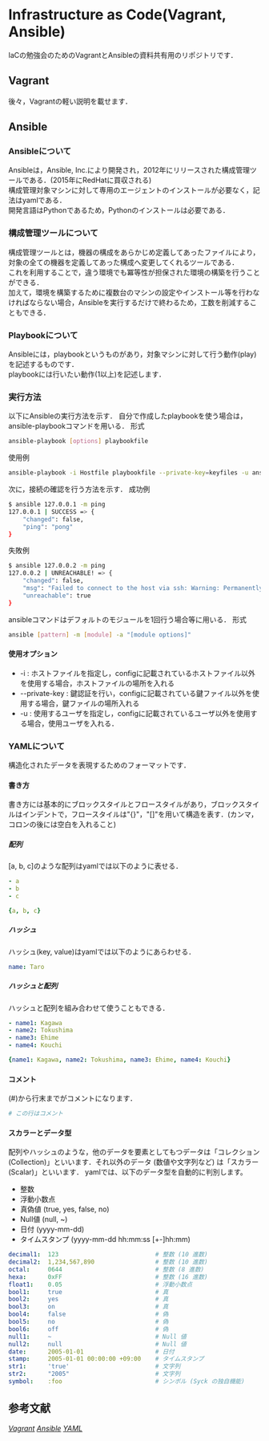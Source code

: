 # Infrastructure as Code(Vagrant, Ansible)

IaCの勉強会のためのVagrantとAnsibleの資料共有用のリポジトリです．

## Vagrant

後々，Vagrantの軽い説明を載せます．

## Ansible

### Ansibleについて

Ansibleは，Ansible, Inc.により開発され，2012年にリリースされた構成管理ツールである．(2015年にRedHatに買収される)  
構成管理対象マシンに対して専用のエージェントのインストールが必要なく，記法はyamlである．  
開発言語はPythonであるため，Pythonのインストールは必要である．  

### 構成管理ツールについて

構成管理ツールとは，機器の構成をあらかじめ定義してあったファイルにより，対象の全ての機器を定義してあった構成へ変更してくれるツールである．  
これを利用することで，違う環境でも冪等性が担保された環境の構築を行うことができる．  
加えて，環境を構築するために複数台のマシンの設定やインストール等を行わなければならない場合，Ansibleを実行するだけで終わるため，工数を削減することもできる．  

### Playbookについて

Ansibleには，playbookというものがあり，対象マシンに対して行う動作(play)を記述するものです．  
playbookには行いたい動作(1以上)を記述します．

### 実行方法

以下にAnsibleの実行方法を示す．
自分で作成したplaybookを使う場合は，ansible-playbookコマンドを用いる．
形式

```bash
ansible-playbook [options] playbookfile
```

使用例

```bash
ansible-playbook -i Hostfile playbookfile --private-key=keyfiles -u ansible
```

次に，接続の確認を行う方法を示す．
成功例

```bash
$ ansible 127.0.0.1 -m ping
127.0.0.1 | SUCCESS => {
    "changed": false,
    "ping": "pong"
}
```

失敗例

```bash
$ ansible 127.0.0.2 -m ping
127.0.0.2 | UNREACHABLE! => {
    "changed": false,
    "msg": "Failed to connect to the host via ssh: Warning: Permanently added '127.0.0.2' (ECDSA) to the list of known hosts.\r\nhata@127.0.0.2: Permission denied (publickey).\r\n",
    "unreachable": true
}
```

ansibleコマンドはデフォルトのモジュールを1回行う場合等に用いる．
形式

```bash
ansible [pattern] -m [module] -a "[module options]"
```

#### 使用オプション

- -i : ホストファイルを指定し，configに記載されているホストファイル以外を使用する場合，ホストファイルの場所を入れる
- --private-key : 鍵認証を行い，configに記載されている鍵ファイル以外を使用する場合，鍵ファイルの場所入れる
- -u : 使用するユーザを指定し，configに記載されているユーザ以外を使用する場合，使用ユーザを入れる．

### YAMLについて

構造化されたデータを表現するためのフォーマットです．

#### 書き方

書き方には基本的にブロックスタイルとフロースタイルがあり，ブロックスタイルはインデントで，フロースタイルは"{}"，"[]"を用いて構造を表す．(カンマ，コロンの後には空白を入れること)

##### 配列

[a, b, c]のような配列はyamlでは以下のように表せる．

```yaml
- a
- b
- c

{a, b, c}
```

##### ハッシュ

ハッシュ(key, value)はyamlでは以下のようにあらわせる．

```yaml
name: Taro
```

##### ハッシュと配列

ハッシュと配列を組み合わせて使うこともできる．

```yaml
- name1: Kagawa
- name2: Tokushima
- name3: Ehime
- name4: Kouchi

{name1: Kagawa, name2: Tokushima, name3: Ehime, name4: Kouchi}
```

#### コメント

(#)から行末までがコメントになります．

```yaml
# この行はコメント
```

#### スカラーとデータ型

配列やハッシュのような，他のデータを要素としてもつデータは「コレクション (Collection)」といいます．それ以外のデータ (数値や文字列など) は「スカラー (Scalar)」といいます．
yamlでは、以下のデータ型を自動的に判別します。

- 整数
- 浮動小数点
- 真偽値 (true, yes, false, no)
- Null値 (null, ~)
- 日付 (yyyy-mm-dd)
- タイムスタンプ (yyyy-mm-dd hh:mm:ss [+-]hh:mm)

```yaml
decimal1:  123                           # 整数 (10 進数)
decimal2:  1,234,567,890                 # 整数 (10 進数)
octal:     0644                          # 整数 (8 進数)
hexa:      0xFF                          # 整数 (16 進数)
float1:    0.05                          # 浮動小数点
bool1:     true                          # 真
bool2:     yes                           # 真
bool3:     on                            # 真
bool4:     false                         # 偽
bool5:     no                            # 偽
bool6:     off                           # 偽
null1:     ~                             # Null 値
null2:     null                          # Null 値
date:      2005-01-01                    # 日付
stamp:     2005-01-01 00:00:00 +09:00    # タイムスタンプ
str1:      'true'                        # 文字列
str2:      "2005"                        # 文字列
symbol:    :foo                          # シンボル (Syck の独自機能)
```

## 参考文献

[*Vagrant*](https://www.vagrantup.com/)
[*Ansible*](https://docs.ansible.com/index.html)
[*YAML*](https://magazine.rubyist.net/articles/0009/0009-YAML.html)
